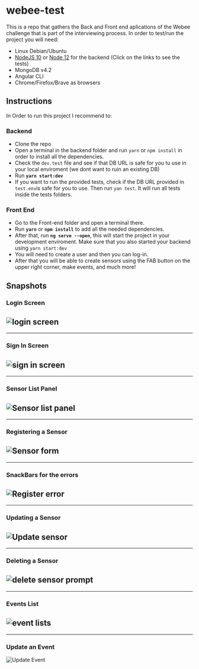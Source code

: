 # webee-test
This is a repo that gathers the Back and Front end aplications of the Webee challenge that is part of the interviewing process.
In order to test/run the project you will need:
* Linux Debian/Ubuntu
* [NodeJS 10](https://github.com/LautaroJayat/webee_test_backend/runs/995400930?check_suite_focus=true) or [Node 12](https://github.com/LautaroJayat/webee_test_backend/runs/995400944?check_suite_focus=true) for the backend (Click on the links to see the tests)
* MongoDB v4.2
* Angular CLI
* Chrome/Firefox/Brave as browsers

## Instructions 
In Order to run this project I recommend to:
### Backend
* Clone the repo
* Open a terminal in the backend folder and run `yarn` or `npm install` in order to install all the dependencies.
* Check the `dev.test` file and see if that DB URL is safe for you tu use in your local enviroment (we dont want to ruin an existing DB)
* Run **`yarn start:dev`**
* If you want to run the provided tests, check if the DB URL provided in `test.env`is safe for you to use. Then run `yan test`. It will run all tests inside the tests folders.

### Front End
* Go to the Front-end folder and open a terminal there.
* Run **`yarn`** or **`npm install`** to add all the needed dependencies.
* After that, run **`ng serve --open`**, this will start the project in your development enviroment. Make sure that you also started your backend using `yarn start:dev`
* You will need to create a user and then you can log-in.
* After that you will be able to create sensors using the FAB button on the upper right corner, make events, and much more!

## Snapshots
### Login Screen
![login screen](https://github.com/LautaroJayat/webee_test_front_end/blob/master/readme-img/login.jpg)
---
---
### Sign In Screen
![sign in screen](https://github.com/LautaroJayat/webee_test_front_end/blob/master/readme-img/sign-in.jpg)
---
---
### Sensor List Panel
![Sensor list panel](https://github.com/LautaroJayat/webee_test_front_end/blob/master/readme-img/sensors-list.jpg)
---
---
### Registering a Sensor
![Sensor form](https://github.com/LautaroJayat/webee_test_front_end/blob/master/readme-img/register-sensor.jpg)
---
---
### SnackBars for the errors
![Register error](https://github.com/LautaroJayat/webee_test_front_end/blob/master/readme-img/register-errors.jpg)
---
---
### Updating a Sensor
![Update sensor](https://github.com/LautaroJayat/webee_test_front_end/blob/master/readme-img/update-sensor.jpg)
---
---
### Deleting a Sensor
![delete sensor prompt](https://github.com/LautaroJayat/webee_test_front_end/blob/master/readme-img/delete-sensor.jpg)
---
---
### Events List
![event lists](https://github.com/LautaroJayat/webee_test_front_end/blob/master/readme-img/event-list.jpg)
---
---
### Update an Event
![Update Event](https://github.com/LautaroJayat/webee_test_front_end/blob/master/readme-img/update-event.jpg)


